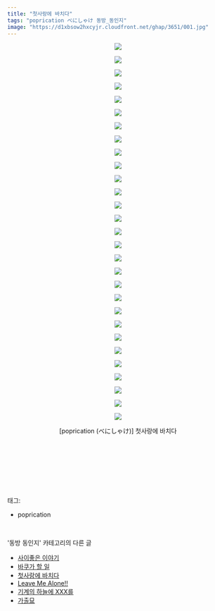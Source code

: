 ```yaml
---
title: "첫사랑에 바치다"
tags: "poprication べにしゃけ 동방_동인지"
image: "https://d1xbsow2hxcyjr.cloudfront.net/ghap/3651/001.jpg"
---
```

<div class="article">
<p style="text-align: center; clear: none; float: none;"><img src="{{ site.imgserver10 }}/ghap/3651/001.jpg"/></p>
<p style="text-align: center; clear: none; float: none;"><img src="{{ site.imgserver10 }}/ghap/3651/002.jpg"/></p>
<p style="text-align: center; clear: none; float: none;"><img src="{{ site.imgserver10 }}/ghap/3651/003.jpg"/></p>
<p style="text-align: center; clear: none; float: none;"><img src="{{ site.imgserver10 }}/ghap/3651/004.jpg"/></p>
<p style="text-align: center; clear: none; float: none;"><img src="{{ site.imgserver10 }}/ghap/3651/005.jpg"/></p>
<p style="text-align: center; clear: none; float: none;"><img src="{{ site.imgserver10 }}/ghap/3651/006.jpg"/></p>
<p style="text-align: center; clear: none; float: none;"><img src="{{ site.imgserver10 }}/ghap/3651/007.jpg"/></p>
<p style="text-align: center; clear: none; float: none;"><img src="{{ site.imgserver10 }}/ghap/3651/008.jpg"/></p>
<p style="text-align: center; clear: none; float: none;"><img src="{{ site.imgserver10 }}/ghap/3651/009.jpg"/></p>
<p style="text-align: center; clear: none; float: none;"><img src="{{ site.imgserver10 }}/ghap/3651/010.jpg"/></p>
<p style="text-align: center; clear: none; float: none;"><img src="{{ site.imgserver10 }}/ghap/3651/011.jpg"/></p>
<p style="text-align: center; clear: none; float: none;"><img src="{{ site.imgserver10 }}/ghap/3651/012.jpg"/></p>
<p style="text-align: center; clear: none; float: none;"><img src="{{ site.imgserver10 }}/ghap/3651/013.jpg"/></p>
<p style="text-align: center; clear: none; float: none;"><img src="{{ site.imgserver10 }}/ghap/3651/014.jpg"/></p>
<p style="text-align: center; clear: none; float: none;"><img src="{{ site.imgserver10 }}/ghap/3651/015.jpg"/></p>
<p style="text-align: center; clear: none; float: none;"><img src="{{ site.imgserver10 }}/ghap/3651/016.jpg"/></p>
<p style="text-align: center; clear: none; float: none;"><img src="{{ site.imgserver10 }}/ghap/3651/017.jpg"/></p>
<p style="text-align: center; clear: none; float: none;"><img src="{{ site.imgserver10 }}/ghap/3651/018.jpg"/></p>
<p style="text-align: center; clear: none; float: none;"><img src="{{ site.imgserver10 }}/ghap/3651/019.jpg"/></p>
<p style="text-align: center; clear: none; float: none;"><img src="{{ site.imgserver10 }}/ghap/3651/020.jpg"/></p>
<p style="text-align: center; clear: none; float: none;"><img src="{{ site.imgserver10 }}/ghap/3651/021.jpg"/></p>
<p style="text-align: center; clear: none; float: none;"><img src="{{ site.imgserver10 }}/ghap/3651/022.jpg"/></p>
<p style="text-align: center; clear: none; float: none;"><img src="{{ site.imgserver10 }}/ghap/3651/023.jpg"/></p>
<p style="text-align: center; clear: none; float: none;"><img src="{{ site.imgserver10 }}/ghap/3651/024.jpg"/></p>
<p style="text-align: center; clear: none; float: none;"><img src="{{ site.imgserver10 }}/ghap/3651/025.jpg"/></p>
<p style="text-align: center; clear: none; float: none;"><img src="{{ site.imgserver10 }}/ghap/3651/026.jpg"/></p>
<p style="text-align: center; clear: none; float: none;"><img src="{{ site.imgserver10 }}/ghap/3651/027.jpg"/></p>
<p style="text-align: center; clear: none; float: none;"><img src="{{ site.imgserver10 }}/ghap/3651/028.jpg"/></p>
<p style="text-align: center; clear: none; float: none;"><img src="{{ site.imgserver10 }}/ghap/3651/029.jpg"/></p>
<p style="text-align: center; clear: none; float: none;">[poprication (べにしゃけ)] 첫사랑에 바치다</p>
<p style="text-align: center; clear: none; float: none;"><br/></p>
<p style="text-align: center; clear: none; float: none;"><br/></p>
<p><br/></p>
</div><br/>
<div class="tagTrail">
<p>태그: </p>
<ul>
<li>poprication</li>
</ul>
</div><br/>
<div class="another">
<p>'동방 동인지' 카테고리의 다른 글</p>
<ul>
<li><a href="/ghap_3655">사이좋은 이야기</a></li>
<li><a href="/ghap_3654">바쿠가 할 일</a></li>
<li><a href="/ghap_3651">첫사랑에 바치다</a></li>
<li><a href="/ghap_3638">Leave Me Alone!!</a></li>
<li><a href="/ghap_3630">기계의 하늘에 XXX를</a></li>
<li><a href="/ghap_3629">가출묘</a></li>
</ul>
</div><br/>
<div class="cb_module cb_fluid">
<div class="cb_wrt cb_profile">
</div><!-- commentList close -->
</div><br/>

